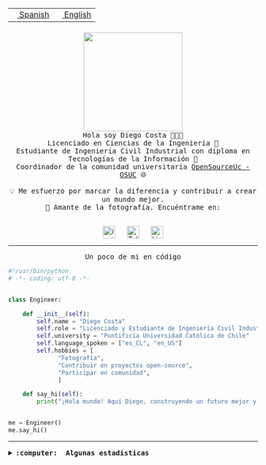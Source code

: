 <table border="0"  align="right">
 <tr><td><a href="README.md"><img src="https://upload.wikimedia.org/wikipedia/commons/thumb/8/89/Bandera_de_Espa%C3%B1a.svg/1200px-Bandera_de_Espa%C3%B1a.svg.png" height="10"> Spanish</a></td>
 <td><a href="README.en.md"><img src="https://upload.wikimedia.org/wikipedia/commons/a/a4/Flag_of_the_United_States.svg" height="10"> English</a></td></tr>
</table><br><br><br>

<p align="center">
  <img src="https://github.com/diegocostares/diegocostares/blob/main/Images/aaa2.gif?raw=true" height="200px" weight="200px">
  <br><samp>
    Hola soy Diego Costa 👨🏻‍💻<br>
    Licenciado en Ciencias de la Ingeniería 🤖<br>
    Estudiante de Ingeniería Civil Industrial con diploma en Tecnologías de la Información 🧠<br>
    Coordinador de la comunidad universitaria <a href="https://github.com/open-source-uc">OpenSourceUc - OSUC</a> 🌐<br>
  <br>
    💡 Me esfuerzo por marcar la diferencia y contribuir a crear un mundo mejor.<br>
    📸 Amante de la fotografía. Encuéntrame en: <br>
  <br></samp>
</p>

<p align="center">
   <a href="https://instagram.com/diegocosta_no" target="blank">
      <img align="center" src="https://cdn.jsdelivr.net/npm/simple-icons@3.0.1/icons/instagram.svg" alt="instagram" height="25px" width="25px" />
      &#8203;
   </a>
   &nbsp; &nbsp; &nbsp;
   <a href="https://t.me/diegocosta_no" target="blank">
      <img align="center" alt="Telegram" width="25px" src="https://icons-for-free.com/iconfiles/png/512/Telegram-1324888767380505522.png" />
      &#8203;
   </a>
   &nbsp; &nbsp; &nbsp;
   <a href="https://www.linkedin.com/in/diegocostar/" target="blank">
      <img align="center" alt="LinkedIn" width="25px" src="https://img.icons8.com/metro/452/linkedin.png" />
      &#8203;
   </a>
</p>

---

<p align="center"><front size="25"><samp>Un poco de mi en código</samp></front></p>

```python
#!/usr/bin/python
# -*- coding: utf-8 -*-


class Engineer:

    def __init__(self):
        self.name = "Diego Costa"
        self.role = "Licenciado y Estudiante de Ingeniería Civil Industrial"
        self.university = "Pontificia Universidad Católica de Chile"
        self.language_spoken = ["es_CL", "en_US"]
        self.hobbies = [
              "Fotografía",
              "Contribuir en proyectos open-source",
              "Participar en comunidad",
              ]

    def say_hi(self):
        print("¡Hola mundo! Aquí Diego, construyendo un futuro mejor y cambiando el mundo.")


me = Engineer()
me.say_hi()
```

---

<details>
  <summary><b><samp>:computer: &nbsp;Algunas estadísticas</samp></b></summary>
  <br/></p>

<!--START_SECTION:waka-->
![Code Time](http://img.shields.io/badge/Code%20Time-1%2C430%20hrs%2054%20mins-blue)

📅 **Soy más productivo los Domingo** 

```text
Lunes                    356 commits         ████░░░░░░░░░░░░░░░░░░░░░   14.25 % 
Martes                   316 commits         ███░░░░░░░░░░░░░░░░░░░░░░   12.65 % 
Miércoles                460 commits         █████░░░░░░░░░░░░░░░░░░░░   18.41 % 
Jueves                   445 commits         ████░░░░░░░░░░░░░░░░░░░░░   17.81 % 
Viernes                  185 commits         ██░░░░░░░░░░░░░░░░░░░░░░░   07.40 % 
Sábado                   252 commits         ███░░░░░░░░░░░░░░░░░░░░░░   10.08 % 
Domingo                  485 commits         █████░░░░░░░░░░░░░░░░░░░░   19.41 % 
```


📊 **Esta semana me dediqué a** 

```text
🐱‍💻 Proyectos: 
buk-webapp               23 hrs 20 mins      ██████████████████████░░░   87.98 % 
BetpracticeSpider        1 hr 40 mins        ██░░░░░░░░░░░░░░░░░░░░░░░   06.33 % 
BDD_UC                   1 hr 16 mins        █░░░░░░░░░░░░░░░░░░░░░░░░   04.79 % 
stable-diffusion-webui   13 mins             ░░░░░░░░░░░░░░░░░░░░░░░░░   00.84 % 
Unknown Project          0 secs              ░░░░░░░░░░░░░░░░░░░░░░░░░   00.04 % 
```


 Last Updated on 20/01/2024 20:07:26 UTC
<!--END_SECTION:waka-->

<p align="center"> <img src="https://github-readme-stats.vercel.app/api?username=diegocostares&show_icons=true&theme=ayu-mirage" alt="abhisheknaiidu" /></p>

</details>
